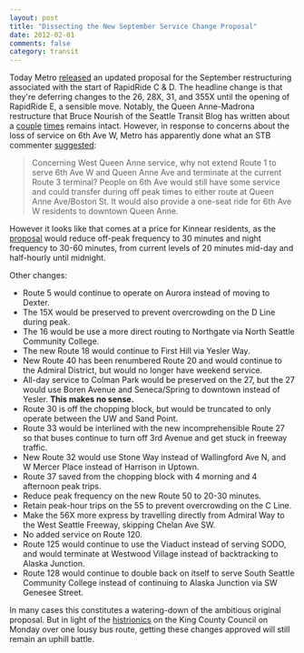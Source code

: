 ```yaml
---
layout: post
title: "Dissecting the New September Service Change Proposal"
date: 2012-02-01
comments: false
category: transit
---
```

Today Metro [released][3] an updated proposal for the September restructuring associated with the start of RapidRide C & D. The headline change is that they're deferring changes to the 26, 28X, 31, and 355X until the opening of RapidRide E, a sensible move. Notably, the Queen Anne-Madrona restructure that Bruce Nourish of the Seattle Transit Blog has written about a [couple][4] [times][5] remains intact. However, in response to concerns about the loss of service on 6th Ave W, Metro has apparently done what an STB commenter [suggested][6]:

> 
> 
> Concerning West Queen Anne service, why not extend Route 1 to serve 6th Ave W and Queen Anne Ave and terminate at the current Route 3 terminal? People on 6th Ave would still have some service and could transfer during off peak times to either route at Queen Anne Ave/Boston St. It would also provide a one-seat ride for 6th Ave W residents to downtown Queen Anne.
> 



However it looks like that comes at a price for Kinnear residents, as the [proposal][0] would reduce off-peak frequency to 30 minutes and night frequency to 30-60 minutes, from current levels of 20 minutes mid-day and half-hourly until midnight.

Other changes:

    
*   Route 5 would continue to operate on Aurora instead of moving to Dexter.
*   The 15X would be preserved to prevent overcrowding on the D Line during peak.
*   The 16 would be use a more direct routing to Northgate via North Seattle Community College.
*   The new Route 18 would continue to First Hill via Yesler Way.
*   New Route 40 has been renumbered Route 20 and would continue to the Admiral District, but would no longer have weekend service.
*   All-day service to Colman Park would be preserved on the 27, but the 27 would use Boren Avenue and Seneca/Spring to downtown instead of Yesler. **This makes no sense.**
*   Route 30 is off the chopping block, but would be truncated to only operate between the UW and Sand Point.
*   Route 33 would be interlined with the new incomprehensible Route 27 so that buses continue to turn off 3rd Avenue and get stuck in freeway traffic.
*   New Route 32 would use Stone Way instead of Wallingford Ave N, and W Mercer Place instead of Harrison in Uptown.
*   Route 37 saved from the chopping block with 4 morning and 4 afternoon peak trips.
*   Reduce peak frequency on the new Route 50 to 20-30 minutes.
*   Retain peak-hour trips on the 55 to prevent overcrowding on the C Line.
*   Make the 56X more express by travelling directly from Admiral Way to the West Seattle Freeway, skipping Chelan Ave SW.
*   No added service on Route 120\.
*   Route 125 would continue to use the Viaduct instead of serving SODO, and would terminate at Westwood Village instead of backtracking to Alaska Junction.
*   Route 128 would continue to double back on itself to serve South Seattle Community College instead of continuing to Alaska Junction via SW Genesee Street.
    



In many cases this constitutes a watering-down of the ambitious original proposal. But in light of the [histrionics][1] on the King County Council on Monday over one lousy bus route, getting these changes approved will still remain an uphill battle.

    
    



[0]: http://www.kingcounty.gov/transportation/~/media/transportation/kcdot/MetroTransit/HaveASay/201209P2/Route001.ashx
[1]: http://seattletransitblog.com/2012/01/31/council-approves-june-service-change-in-unpredictable-session/
[3]: http://metro.kingcounty.gov/have-a-say/projects/restructuring-system.html
[4]: http://seattletransitblog.com/2011/08/30/the-bus-network-we-could-have
[5]: http://seattletransitblog.com/2011/10/17/why-current-queen-anne-madrona-service-is-inefficient/
[6]: http://seattletransitblog.com/2011/08/30/the-bus-network-we-could-have/#comment-183255

